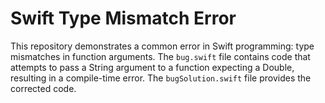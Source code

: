 # Swift Type Mismatch Error

This repository demonstrates a common error in Swift programming: type mismatches in function arguments. The `bug.swift` file contains code that attempts to pass a String argument to a function expecting a Double, resulting in a compile-time error. The `bugSolution.swift` file provides the corrected code.